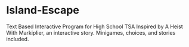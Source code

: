 # Island-Escape
Text Based Interactive Program for High School TSA
Inspired by A Heist With Markiplier, an interactive story.
Minigames, choices, and stories included.
